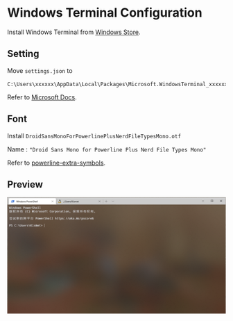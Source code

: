 # Windows Terminal Configuration

Install Windows Terminal from [Windows Store](https://www.microsoft.com/zh-cn/p/windows-terminal/9n0dx20hk701?rtc=1&activetab=pivot:overviewtab).

## Setting

Move `settings.json` to

```
C:\Users\xxxxxx\AppData\Local\Packages\Microsoft.WindowsTerminal_xxxxxxxxxx\LocalState\
```

Refer to [Microsoft Docs](https://docs.microsoft.com/zh-cn/windows/terminal/customize-settings/profile-settings).

## Font

Install `DroidSansMonoForPowerlinePlusNerdFileTypesMono.otf`

Name : `"Droid Sans Mono for Powerline Plus Nerd File Types Mono"`

Refer to [powerline-extra-symbols](https://github.com/ryanoasis/powerline-extra-symbols).

## Preview

![demo](./demo.png)